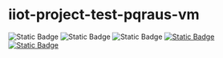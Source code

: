 # iiot-project-test-pqraus-vm

![Static Badge](https://img.shields.io/badge/v4.0.2--73--g867d2a4-orange?label=Base)
![Static Badge](https://img.shields.io/badge/v1.7.5-red?label=Talos)
![Static Badge](https://img.shields.io/badge/v1.30.1-blue?label=Kubernetes)
[![Static Badge](https://img.shields.io/badge/via_Teleport-purple?label=ArgoCD)](https://private-test-pqraus-vm.prod.teleport.schulzdevcloud.com/argocd)
[![Static Badge](https://img.shields.io/badge/via_Teleport-purple?label=Local%20Monitoring)](https://private-test-pqraus-vm.prod.teleport.schulzdevcloud.com/monitor)
